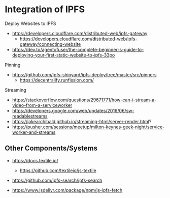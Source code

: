 Integration of IPFS
===================

Deploy Websites to IPFS
- https://developers.cloudflare.com/distributed-web/ipfs-gateway
    - https://developers.cloudflare.com/distributed-web/ipfs-gateway/connecting-website
- https://dev.to/agentofuser/the-complete-beginner-s-guide-to-deploying-your-first-static-website-to-ipfs-33po

Pinning
- https://github.com/ipfs-shipyard/ipfs-deploy/tree/master/src/pinners
    - https://decentralify.runfission.com/

Streaming
- https://stackoverflow.com/questions/29671771/how-can-i-stream-a-video-from-a-serviceworker
- https://developers.google.com/web/updates/2016/06/sw-readablestreams
- https://jakearchibald.github.io/streaming-html/server-render.html?
- https://pusher.com/sessions/meetup/milton-keynes-geek-night/service-worker-and-streams

## Other Components/Systems

- https://docs.textile.io/
    - https://github.com/textileio/js-textile
    
- https://github.com/ipfs-search/ipfs-search 
- https://www.jsdelivr.com/package/npm/js-ipfs-fetch
